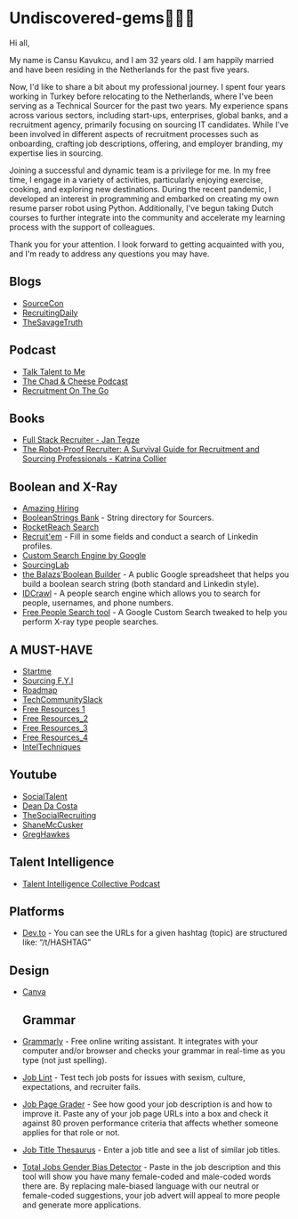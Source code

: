 # Undiscovered-gems🧚🏻‍♀️


Hi all, 

My name is Cansu Kavukcu, and I am 32 years old. I am happily married and have been residing in the Netherlands for the past five years.

Now, I'd like to share a bit about my professional journey. I spent four years working in Turkey before relocating to the Netherlands, where I've been serving as a Technical Sourcer for the past two years. My experience spans across various sectors, including start-ups, enterprises, global banks, and a recruitment agency, primarily focusing on sourcing IT candidates. While I've been involved in different aspects of recruitment processes such as onboarding, crafting job descriptions, offering, and employer branding, my expertise lies in sourcing.

Joining a successful and dynamic team is a privilege for me. In my free time, I engage in a variety of activities, particularly enjoying exercise, cooking, and exploring new destinations. During the recent pandemic, I developed an interest in programming and embarked on creating my own resume parser robot using Python. Additionally, I've begun taking Dutch courses to further integrate into the community and accelerate my learning process with the support of colleagues.

Thank you for your attention. I look forward to getting acquainted with you, and I'm ready to address any questions you may have.

 
## Blogs
- [SourceCon](https://www.sourcecon.com/)
- [RecruitingDaily](https://recruitingdaily.com/)
- [TheSavageTruth](https://gregsavage.com.au/the-savage-truth/)

## Podcast
- [Talk Talent to Me](http://www.talktalenttome.com/)
- [The Chad & Cheese Podcast](https://www.chadcheese.com/)
- [Recruitment On The Go](https://podcasts.apple.com/gb/podcast/recruitment-on-the-go/id1469026502)

## Books
- [Full Stack Recruiter - Jan Tegze](https://www.amazon.com/Full-Stack-Recruiter-Modern-Recruiters/dp/1976130735)
- [The Robot-Proof Recruiter: A Survival Guide for Recruitment and Sourcing Professionals - Katrina Collier](https://www.amazon.com/Robot-Proof-Recruiter-Survival-Recruitment-Professionals-ebook-dp-B07VZVYXSN/dp/B07VZVYXSN/ref=mt_kindle?_encoding=UTF8&me=&qid=)

## Boolean and X-Ray
- [Amazing Hiring](https://chrome.google.com/webstore/detail/amazinghiring/didkfdopbffjkpolefhpcjkohcpalicd?hl=en)
- [BooleanStrings Bank](https://scoperac.com/booleanstringbank/) - String directory for Sourcers. 
- [RocketReach Search](https://rocketreach.co/person?start=1&pageSize=10&keyword=cansu%20kavukcu) 
- [Recruit'em](https://recruitin.net/?sthash.XlJZW4gy.mjjo&goback=%2Egde_2607097_member_259682108) - Fill in some fields and conduct a search of Linkedin profiles.
- [Custom Search Engine by Google](https://cse.google.com/)
- [SourcingLab](https://www.sourcinglab.io/)
- [the Balazs'Boolean Builder](https://docs.google.com/spreadsheets/d/1v27Oybrv9H5sn3MMD76clLp2B4mwhA7OtUkfQzlNu8w/edit#gid=413477126) - A public Google spreadsheet that helps you build a boolean search string (both standard and Linkedin style).
- [IDCrawl](https://www.idcrawl.com/) - A people search engine which allows you to search for people, usernames, and phone numbers.
- [Free People Search tool](https://freepeoplesearchtool.com/#gsc.tab=0) - A Google Custom Search tweaked to help you perform X-ray type people searches.

## A MUST-HAVE
- [Startme](https://start.me/p/GE7Ebm/ssar)
- [Sourcing F.Y.I](https://ohsusannamarie.com/2018/07/13/recommended-viewing-the-best-recruitment-youtube-channels-of-2018/)
- [Roadmap](https://roadmap.sh/)
- [TechCommunitySlack](https://github.com/thisdot/tech-community-slacks/blob/master/README.md)
- [Free Resources 1](https://start.me/p/GE7Ebm/ssar)
- [Free Resources_2](https://start.me/p/aLAeEp/ssar-2)
- [Free Resources_3](https://start.me/p/GEOaz8/ssar-3)
- [Free Resources_4](https://start.me/p/q64ONA/ssar-4)
- [IntelTechniques](https://inteltechniques.com/tools/index.html)

## Youtube
- [SocialTalent](https://www.youtube.com/c/socialtalent/videos)
- [Dean Da Costa](https://www.youtube.com/c/DeanDaCostathesearchauthority/videos)
- [TheSocialRecruiting](https://www.youtube.com/channel/UCP0SghvTPgCSqi0noNFUVYA)
- [ShaneMcCusker](https://www.youtube.com/user/Recruitmentmanager/videos)
- [GregHawkes](https://www.youtube.com/c/GregHawkes-SourcingIRL/videos)

## Talent Intelligence 
- [Talent Intelligence Collective Podcast](https://podcasts.apple.com/us/podcast/talent-intelligence-collective-podcast/id1533634924)

## Platforms
- [Dev.to](https://dev.to/) - You can see the URLs for a given hashtag (topic) are structured like: “/t/HASHTAG”

## Design
- [Canva](https://www.canva.com/)

  ## Grammar
- [Grammarly](https://www.grammarly.com/) - Free online writing assistant. It integrates with your computer and/or browser and checks your grammar in real-time as you type (not just spelling).
- [Job Lint](https://joblint.org/) - Test tech job posts for issues with sexism, culture, expectations, and recruiter fails.
- [Job Page Grader](https://jobpagegrader.com/) - See how good your job description is and how to improve it. Paste any of your job page URLs into a box and check it against 80 proven performance criteria that affects whether someone applies for that role or not.
- [Job Title Thesaurus](https://www.enlightenjobs.com/job-titles.php) - Enter a job title and see a list of similar job titles.
- [Total Jobs Gender Bias Detector](https://www.totaljobs.com/insidejob/gender-bias-decoder/) -  Paste in the job description and this tool will show you have many female-coded and male-coded words there are. By replacing male-biased language with our neutral or female-coded suggestions, your job advert will appeal to more people and generate more applications.

